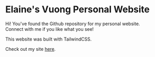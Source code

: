 # Elaine's Vuong Personal Website

Hi! You've found the Github repository for my personal website. \
Connect with me if you like what you see! 

This website was built with TailwindCSS. 

Check out my site [here](www.elaineytvuong.com).
